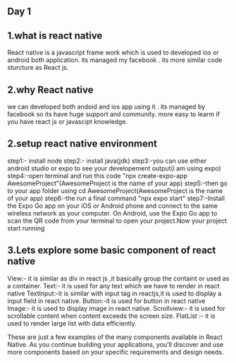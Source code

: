 Day 1
--------------------------------------------------
1.what is react native
--------------------------
React native is a javascript frame work which is used to developed ios or android both application.
its managed my facebook .
its more similar code sturcture as React js.

2.why React native
--------------------------------
we can developed both andoid and ios app using it .
its managed by facebook so its have huge support and community.
more easy to learm if you have react js or javascipt knowledge.


2.setup react native environment
----------------------------------
step1:- install node
step2:- install java(jdk)
step3:-you can use either android studio or expo to see your developement output(i am using expo)
step4:-open terminal and run this code "npx create-expo-app AwesomeProject"(AwesomeProject is the name of your app)
step5:-then go to your app folder using cd AwesomeProject(AwesomeProject is the name of your app)
step6:-the run a final command "npx expo start"
step7:-Install the Expo Go app on your iOS or Android phone and connect to the same wireless network as your computer.
       On Android, use the Expo Go app to scan the QR code from your terminal to open your project.Now your project start
       running

3.Lets explore some basic component of react native
---------------------------------------------------
View:- it is similar as div in react js ,it basically group the containt or used as a container.
Text:- it is used for any text which we have to render in react native
TextInput:-it is similar with input tag in reactjs,it is used to display a input field in react native.
Button:-it is used for button in react native 
Image:- it is used to display image in react native.
Scrollview:- it is used for scrollable content when content exceeds the screen size.
FlatList :- it is used to render large list with data efficiently.

These are just a few examples of the many components available in React Native. As you continue building your applications,
you'll discover and use more components based on your specific requirements and design needs.


